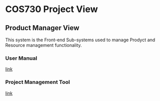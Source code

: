 # COS730 Project View
## Product Manager View
This system is the Front-end Sub-systems used to manage Prodyct and Resource management functionality. 
### User Manual
[link](https://drive.google.com/file/d/1bE6iBu-USouxb7YSqww4s6eqsLDEAWM6/view?usp=sharing)

### Project Management Tool
[link](https://mathilda-bresler.atlassian.net/issues/?jql=project+%3D+CP&atlOrigin=eyJpIjoiN2JkYWI1OTA4MTk0NDZlNWJjMGVjNGNjMzNmMmU2OTMiLCJwIjoiaiJ9)
